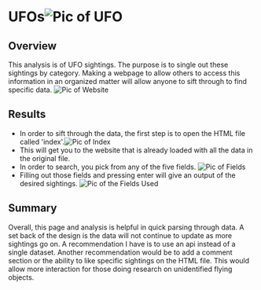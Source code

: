 # UFOs![Pic  of UFO](https://user-images.githubusercontent.com/106329824/187042640-d405f202-02ef-4b9f-805b-3f4c78f12e34.png)



## Overview
This analysis is of UFO sightings. The purpose is to single out these sightings by category. Making a webpage to allow others to access this information in an organized matter will allow anyone to sift through to find specific data.
![Pic  of Website](https://user-images.githubusercontent.com/106329824/187040083-e27bcb17-3d70-424c-96b4-77738f848b90.png)


## Results
* In order to sift through the data, the first step is to open the HTML file called 'index'.![Pic  of Index](https://user-images.githubusercontent.com/106329824/187041907-b5bf746e-1d4c-44a2-ac4f-b40dce7641fb.png)
* This will get you to the website that is already loaded with all the data in the original file. 
* In order to search, you pick from any of the five fields. ![Pic  of Fields](https://user-images.githubusercontent.com/106329824/187042101-c4ee5d63-2146-4834-81cf-078b43a5dedc.png)
* Filling out those fields and pressing enter will give an output of the desired sightings. 
![Pic  of the Fields Used](https://user-images.githubusercontent.com/106329824/187042439-7f3c350b-f11c-4f87-9997-1850130291e2.png)


## Summary
Overall, this page and analysis is helpful in quick parsing through data. A set back of the design is the data will not continue to update as more sightings go on. A recommendation I have is to use an api instead of a single dataset. Another recommendation would be to add a comment section or the ability to like specific sightings on the HTML file. This would allow more interaction for those doing research on unidentified flying objects.
